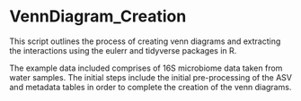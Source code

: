 # VennDiagram_Creation
This script outlines the process of creating venn diagrams and extracting the interactions 
using the eulerr and tidyverse packages in R. 

The example data included comprises of 16S microbiome data taken from water samples. The 
initial steps include the initial pre-processing of the ASV and metadata tables in order 
to complete the creation of the venn diagrams.
